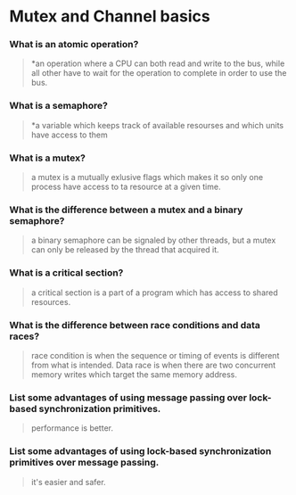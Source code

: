 # Mutex and Channel basics

### What is an atomic operation?
> *an operation where a CPU can both read and write to the bus, while all other have to wait for the operation to complete in order to use the bus.

### What is a semaphore?
> *a variable which keeps track of available resourses and which units have access to them

### What is a mutex?
>  a mutex is a mutually exlusive flags which makes it so only one process have access to ta resource at a given time.

### What is the difference between a mutex and a binary semaphore?
>  a binary semaphore can be signaled by other threads, but a mutex can only be released by the thread that acquired it.

### What is a critical section?
> a critical section is a part of a program which has access to shared resources.

### What is the difference between race conditions and data races?
 > race condition is when the sequence or timing of events is different from what is intended. Data race is when there are two concurrent memory writes which target the same memory address.

### List some advantages of using message passing over lock-based synchronization primitives.
 > performance is better.

### List some advantages of using lock-based synchronization primitives over message passing.
> it's easier and safer.
